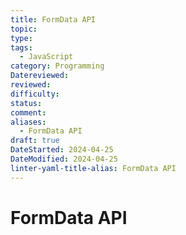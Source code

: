 ```yaml
---
title: FormData API
topic: 
type: 
tags:
  - JavaScript
category: Programming
Datereviewed: 
reviewed: 
difficulty: 
status: 
comment: 
aliases:
  - FormData API
draft: true
DateStarted: 2024-04-25
DateModified: 2024-04-25
linter-yaml-title-alias: FormData API
---
```

# FormData API